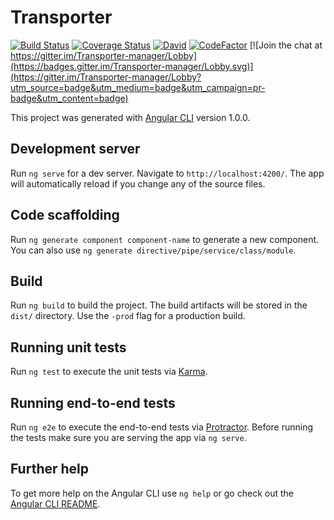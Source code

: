 # Transporter

[![Build Status](https://travis-ci.org/jvalentik/Transporter.svg?branch=master)](https://travis-ci.org/jvalentik/Transporter)   [![Coverage Status](https://coveralls.io/repos/github/jvalentik/Transporter/badge.svg?branch=master)](https://coveralls.io/github/jvalentik/Transporter?branch=master)   [![David](https://img.shields.io/david/jvalentik/Transporter.svg?style=flat)](https://david-dm.org/jvalentik/Transporter)   [![CodeFactor](https://www.codefactor.io/repository/github/jvalentik/transporter/badge)](https://www.codefactor.io/repository/github/jvalentik/transporter)   [![Join the chat at https://gitter.im/Transporter-manager/Lobby](https://badges.gitter.im/Transporter-manager/Lobby.svg)](https://gitter.im/Transporter-manager/Lobby?utm_source=badge&utm_medium=badge&utm_campaign=pr-badge&utm_content=badge) 

This project was generated with [Angular CLI](https://github.com/angular/angular-cli) version 1.0.0.

## Development server

Run `ng serve` for a dev server. Navigate to `http://localhost:4200/`. The app will automatically reload if you change any of the source files.

## Code scaffolding

Run `ng generate component component-name` to generate a new component. You can also use `ng generate directive/pipe/service/class/module`.

## Build

Run `ng build` to build the project. The build artifacts will be stored in the `dist/` directory. Use the `-prod` flag for a production build.

## Running unit tests

Run `ng test` to execute the unit tests via [Karma](https://karma-runner.github.io).

## Running end-to-end tests

Run `ng e2e` to execute the end-to-end tests via [Protractor](http://www.protractortest.org/).
Before running the tests make sure you are serving the app via `ng serve`.

## Further help

To get more help on the Angular CLI use `ng help` or go check out the [Angular CLI README](https://github.com/angular/angular-cli/blob/master/README.md).
